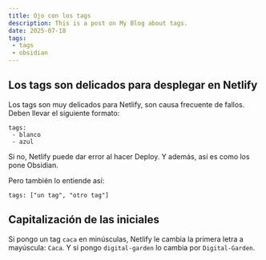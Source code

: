 ```yaml
---
title: Ojo con los tags
description: This is a post on My Blog about tags.
date: 2025-07-18
tags: 
 - tags
 - obsidian
---
```


## Los tags son delicados para desplegar en Netlify

Los tags son muy delicados para Netlify, son causa frecuente de fallos. Deben llevar el siguiente formato:

```
tags: 
 - blanco
 - azul
```
Si no, Netlify puede dar error al hacer Deploy. Y además, así es como los pone Obsidian.

Pero también lo entiende así:

```
tags: ["un tag", "otro tag"]
```

## Capitalización de las iniciales

Si pongo un tag `caca` en minúsculas, Netlify le cambia la primera letra a mayúscula: `Caca`. Y si pongo `digital-garden` lo cambia por `Digital-Garden`.
